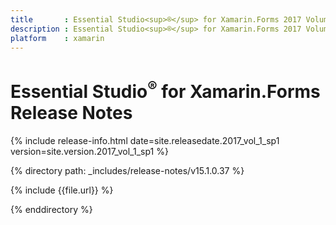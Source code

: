 ```yaml
---
title       : Essential Studio<sup>®</sup> for Xamarin.Forms 2017 Volume 1 Service Pack 1 Release Notes
description : Essential Studio<sup>®</sup> for Xamarin.Forms 2017 Volume 1 Service Pack 1 Release Notes
platform    : xamarin
---
```


# Essential Studio<sup>®</sup> for Xamarin.Forms Release Notes

{% include release-info.html date=site.releasedate.2017_vol_1_sp1 version=site.version.2017_vol_1_sp1 %} 

{% directory path: _includes/release-notes/v15.1.0.37 %}

{% include {{file.url}} %}

{% enddirectory %}